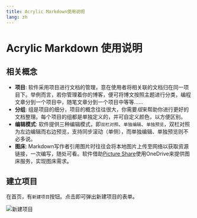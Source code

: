```yaml
---
title: Acrylic Markdown使用说明
lang: zh
---
```

# Acrylic Markdown 使用说明

## 相关概念

* **项目**: 软件采用项目进行文档的管理，意在使用者将相关联的文档归在同一项目下。举例而言，若你管理着你的博客，便可将博文按照主题进行分类，编程文章分到一个项目中，随笔文章分到一个项目中等等……
* **分组**: 组是项目的细分，项目的概念往往很大，你需要*组*来帮助你进行更好的文档整理。每个项目的组都是单独定义的，并可自定义颜色，以方便区别。
* **编辑模式**: 软件提供三种编辑模式，即`双栏对照`、`单独编辑`、`单独预览`，双栏对照为左边编辑而右边预览，支持同步滚动（单侧），而单独编辑、单独预览则不必多说。
* **图床**: Markdown写作者引用图片时往往会将本地图片上传至网络以获取资源链接，一次编写，随处可看。软件借助[Picture Share](https://blog.richasy.cn/document/pictureshare/)使用OneDrive来提供图床服务，实现图床需求。

## 建立项目

在首页，有`新建项目`按钮。点击即可弹出新建项目的表单。

![新建项目](https://storage.live.com/items/51816931BAB0F7A8!12065?authkey=AO7QXpgYo7-5DUU)
